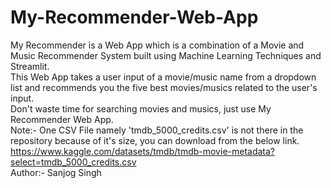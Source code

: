 # My-Recommender-Web-App
My Recommender is a Web App which is a combination of a Movie and Music Recommender System built using Machine Learning Techniques and Streamlit.<br>
This Web App takes a user input of a movie/music name from a dropdown list and recommends you the five best movies/musics related to the user's input.<br>
Don't waste time for searching movies and musics, just use My Recommender Web App.<br>
Note:- One CSV File namely 'tmdb_5000_credits.csv' is not there in the repository because of it's size, you can download from the below link.<br>
https://www.kaggle.com/datasets/tmdb/tmdb-movie-metadata?select=tmdb_5000_credits.csv<br>
Author:- Sanjog Singh
